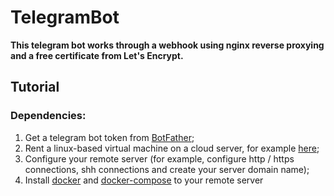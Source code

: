 # TelegramBot

__This telegram bot works through a webhook using nginx reverse proxying and a free certificate from Let's Encrypt.__

## Tutorial
### Dependencies:
1. Get a telegram bot token from [BotFather](https://core.telegram.org/bots#3-how-do-i-create-a-bot);
2. Rent a linux-based virtual machine on a cloud server, for example [here](https://azure.microsoft.com/en-us);
3. Сonfigure your remote server (for example, configure http / https connections, shh connections and create your server domain name);
4. Install [docker](https://docs.docker.com/engine/install) and [docker-compose](https://docs.docker.com/compose/install) to your remote server
